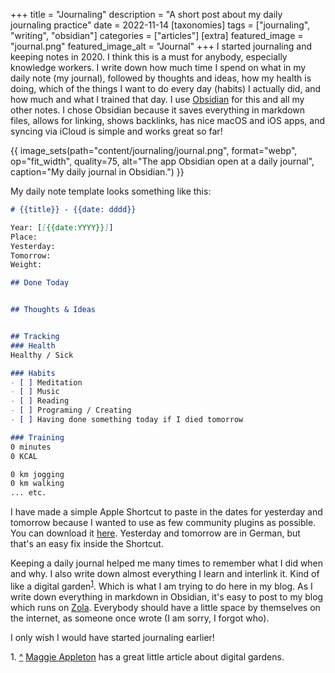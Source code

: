 +++
title = "Journaling"
description = "A short post about my daily journaling practice"
date = 2022-11-14
[taxonomies]
tags = ["journaling", "writing", "obsidian"]
categories = ["articles"]
[extra]
featured_image = "journal.png"
featured_image_alt = "Journal"
+++
I started journaling and keeping notes in 2020. I think this is a must for anybody, especially knowledge workers. I write down how much time I spend on what in my daily note (my journal), followed by thoughts and ideas, how my health is doing, which of the things I want to do every day (habits) I actually did, and how much and what I trained that day.
I use [Obsidian](https://obsidian.md) for this and all my other notes. I chose Obsidian because it saves everything in markdown files, allows for linking, shows backlinks, has nice macOS and iOS apps, and syncing via iCloud is simple and works great so far!

{{ image_sets(path="content/journaling/journal.png", format="webp", op="fit_width", quality=75, alt="The app Obsidian open at a daily journal", caption="My daily journal in Obsidian.") }}

My daily note template looks something like this:

```markdown
# {{title}} - {{date: dddd}}

Year: [[{{date:YYYY}}]]
Place:
Yesterday:
Tomorrow:
Weight:

## Done Today


## Thoughts & Ideas


## Tracking
### Health
Healthy / Sick

### Habits
- [ ] Meditation
- [ ] Music
- [ ] Reading
- [ ] Programing / Creating
- [ ] Having done something today if I died tomorrow

### Training
0 minutes
0 KCAL

0 km jogging
0 km walking
... etc.
```
I have made a simple Apple Shortcut to paste in the dates for yesterday and tomorrow because I wanted to use as few community plugins as possible. You can download it [here](https://www.icloud.com/shortcuts/73c5235482534518b9880863e25b6345). Yesterday and tomorrow are in German, but that's an easy fix inside the Shortcut.

Keeping a daily journal helped me many times to remember what I did when and why. I also write down almost everything I learn and interlink it. Kind of like a digital garden<sup class="footnote-reference"><a href="#1" id="fnref:1">1</a></sup>. Which is what I am trying to do here in my blog. As I write down everything in markdown in Obsidian, it's easy to post to my blog which runs on [Zola](https://www.getzola.org). Everybody should have a little space by themselves on the internet, as someone once wrote (I am sorry, I forgot who).

I only wish I would have started journaling earlier!

<div class="footnote-definition"><p><span id="1">1. <a href="#fnref:1" title="Jump back up">^</a> <a href="https://maggieappleton.com/garden" target="_blank" rel="noopener">Maggie Appleton</a> has a great little article about digital gardens.</span></p></div>
